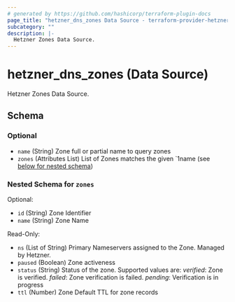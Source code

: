 ```yaml
---
# generated by https://github.com/hashicorp/terraform-plugin-docs
page_title: "hetzner_dns_zones Data Source - terraform-provider-hetzner"
subcategory: ""
description: |-
  Hetzner Zones Data Source.
---
```


# hetzner_dns_zones (Data Source)

Hetzner Zones Data Source.



<!-- schema generated by tfplugindocs -->
## Schema

### Optional

- `name` (String) Zone full or partial name to query zones
- `zones` (Attributes List) List of Zones matches the given `1name (see [below for nested schema](#nestedatt--zones))

<a id="nestedatt--zones"></a>
### Nested Schema for `zones`

Optional:

- `id` (String) Zone Identifier
- `name` (String) Zone Name

Read-Only:

- `ns` (List of String) Primary Nameservers assigned to the Zone. Managed by Hetzner.
- `paused` (Boolean) Zone activeness
- `status` (String) Status of the zone. Supported values are:
			*verified*: Zone is verified.
			*failed*: Zone verification is failed.
			*pending*: Verification is in progress
- `ttl` (Number) Zone Default TTL for zone records
